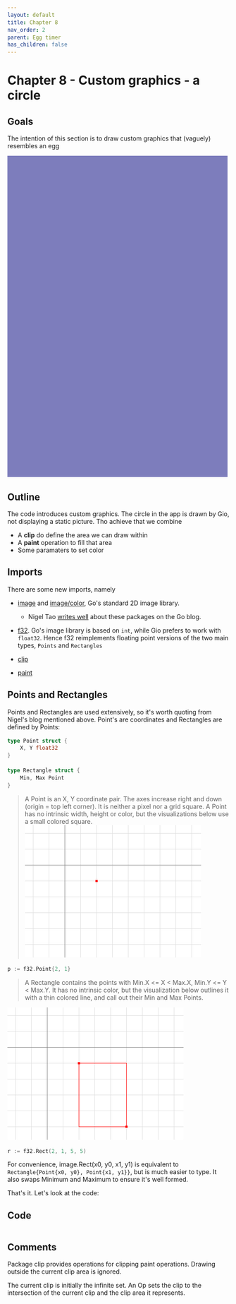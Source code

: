```yaml
---
layout: default
title: Chapter 8 
nav_order: 2
parent: Egg timer
has_children: false
---
```


# Chapter 8 - Custom graphics - a circle

## Goals
The intention of this section is to draw custom graphics that (vaguely) resembles an egg

![Egg as circle](08_egg_as_circle.gif)

## Outline

The code introduces custom graphics. The circle in the app is drawn by Gio, not displaying a static picture. Tho achieve that we combine 
 - A **clip** do define the area we can draw within
 - A **paint** operation to fill that area
 - Some paramaters to set color
 
## Imports

There are some new imports, namely
 - [image](https://pkg.go.dev/image) and [image/color](https://blog.golang.org/image/color), Go's standard 2D image library.
   - Nigel Tao [writes well](https://blog.golang.org/image) about these packages on the Go blog.

 - [f32](https://pkg.go.dev/gioui.org/f32). Go's image library is based on ```int```, while Gio prefers to work with ```float32```. Hence f32 reimplements floating point versions of the two main types, ```Points``` and ```Rectangles```
 
 - [clip]()

 - [paint]()


## Points and Rectangles
Points and Rectangles are used extensively, so it's worth quoting from Nigel's blog mentioned above. Point's are coordinates and Rectangles are defined by Points:

```go
type Point struct {
    X, Y float32
}

type Rectangle struct {
    Min, Max Point
}
```

> A Point is an X, Y coordinate pair. The axes increase right and down (origin = top left corner). It is neither a pixel nor a grid square. A Point has no intrinsic width, height or color, but the visualizations below use a small colored square.
![Point](08_image_package_point.png)
```go
p := f32.Point{2, 1}
```

> A Rectangle contains the points with Min.X <= X < Max.X, Min.Y <= Y < Max.Y. It has no intrinsic color, but the visualization below outlines it with a thin colored line, and call out their Min and Max Points.

![Rectangle](08_image_package_rectangle.png)
```go
r := f32.Rect(2, 1, 5, 5)
```
For convenience, image.Rect(x0, y0, x1, y1) is equivalent to ```Rectangle{Point{x0, y0}, Point{x1, y1}}```, but is much easier to type. It also swaps Minimum and Maximum to ensure it's well formed.
   
That's it. Let's look at the code:

## Code

```go

```

## Comments

Package clip provides operations for clipping paint operations. Drawing outside the current clip area is ignored.

The current clip is initially the infinite set. An Op sets the clip to the intersection of the current clip and the clip area it represents.